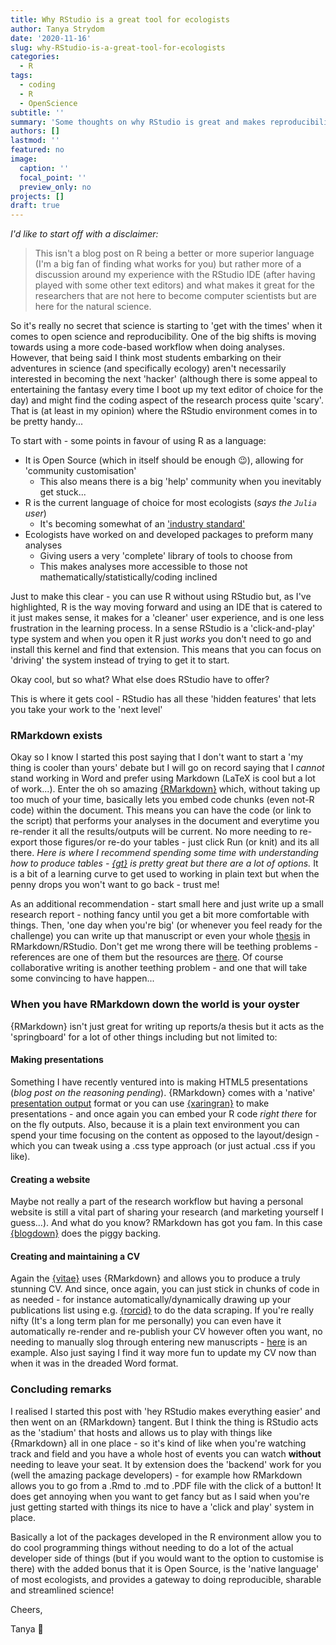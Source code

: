 ```yaml
---
title: Why RStudio is a great tool for ecologists
author: Tanya Strydom
date: '2020-11-16'
slug: why-RStudio-is-a-great-tool-for-ecologists
categories:
  - R
tags:
  - coding
  - R
  - OpenScience
subtitle: ''
summary: 'Some thoughts on why RStudio is great and makes reproducibility that little bit easier to attain. In retrospect this turned into a RMarkdown post...'
authors: []
lastmod: ''
featured: no
image:
  caption: ''
  focal_point: ''
  preview_only: no
projects: []
draft: true
---
```

*I'd like to start off with a disclaimer:*

> This isn't a blog post on R being a better or more superior language (I'm a big fan of finding what works for you) but rather more of a discussion around my experience with the RStudio IDE (after having played with some other text editors) and what makes it great for the researchers that are not here to become computer scientists but are here for the natural science.

So it's really no secret that science is starting to 'get with the times' when it comes to open science and reproducibility. One of the big shifts is moving towards using a more code-based workflow when doing analyses. However, that being said I think most students embarking on their adventures in science (and specifically ecology) aren't necessarily interested in becoming the next 'hacker' (although there is some appeal to entertaining the fantasy every time I boot up my text editor of choice for the day) and might find the coding aspect of the research process quite 'scary'. That is (at least in my opinion) where the RStudio environment comes in to be pretty handy...

To start with - some points in favour of using R as a language:
* It is Open Source (which in itself should be enough 😉), allowing for 'community customisation'
  + This also means there is a big 'help' community when you inevitably get stuck...
* R is the current language of choice for most ecologists (*says the `Julia` user*)
  + It's becoming somewhat of an ['industry standard'](http://esajournals.onlinelibrary.wiley.com/doi/abs/10.1002/fee.2179)
* Ecologists have worked on and developed packages to preform many analyses
  + Giving users a very 'complete' library of tools to choose from
  + This makes analyses more accessible to those not mathematically/statistically/coding inclined

Just to make this clear - you can use R without using RStudio but, as I've highlighted, R is the way moving forward and using an IDE that is catered to it just makes sense, it makes for a 'cleaner' user experience, and is one less frustration in the learning process. In a sense RStudio is a 'click-and-play' type system and when you open it R just *works* you don't need to go and install this kernel and find that extension. This means that you can focus on 'driving' the system instead of trying to get it to start.

Okay cool, but so what? What else does RStudio have to offer?

This is where it gets cool - RStudio has all these 'hidden features' that lets you take your work to the 'next level'

### RMarkdown exists

Okay so I know I started this post saying that I don't want to start a 'my thing is cooler than yours' debate but I will go on record saying that I *cannot* stand working in Word and prefer using Markdown (LaTeX is cool but a lot of work...). Enter the oh so amazing [{RMarkdown}](https://bookdown.org/yihui/rmarkdown/) which, without taking up too much of your time, basically lets you embed code chunks (even not-R code) within the document. This means you can have the code (or link to the script) that performs your analyses in the document and everytime you re-render it all the results/outputs will be current. No more needing to re-export those figures/or re-do your tables - just click Run (or knit) and its all there. *Here is where I recommend spending some time with understanding how to produce tables  - [{gt}](https://gt.rstudio.com) is pretty great but there are a lot of options.* It is a bit of a learning curve to get used to working in plain text but when the penny drops you won't want to go back - trust me!

As an additional recommendation - start small here and just write up a small research report - nothing fancy until you get a bit more comfortable with things. Then, 'one day when you're big' (or whenever you feel ready for the challenge) you can write up that manuscript or even your whole [thesis](https://github.com/ismayc/thesisdown) in RMarkdown/RStudio. Don't get me wrong there will be teething problems - references are one of them but the resources are [there](https://bookdown.org/yihui/rmarkdown-cookbook/bibliography.html). Of course collaborative writing is another teething problem - and one that will take some convincing to have happen...

### When you have RMarkdown down the world is your oyster

{RMarkdown} isn't just great for writing up reports/a thesis but it acts as the 'springboard' for a lot of other things including but not limited to:

#### Making presentations

Something I have recently ventured into is making HTML5 presentations (*blog post on the reasoning pending*). {RMarkdown} comes with a 'native' [presentation output](https://bookdown.org/yihui/rmarkdown/presentations.html) format or you can use [{xaringran}](https://github.com/yihui/xaringan) to make presentations - and once again you can embed your R code *right there* for on the fly outputs. Also, because it is a plain text environment you can spend your time focusing on the content as opposed to the layout/design - which you can tweak using a .css type approach (or just actual .css if you like).

#### Creating a website

Maybe not really a part of the research workflow but having a personal website is still a vital part of sharing your research (and marketing yourself I guess...). And what do you know? RMarkdown has got you fam. In this case [{blogdown}](https://bookdown.org/yihui/blogdown/) does the piggy backing.

#### Creating and maintaining a CV

Again the [{vitae}](https://github.com/mitchelloharawild/vitae) uses {RMarkdown} and allows you to produce a truly stunning CV. And since, once again, you can just stick in chunks of code in as needed - for instance automatically/dynamically drawing up your publications list using e.g. [{rorcid}](https://github.com/ropensci/rorcid) to do the data scraping. If you're really nifty (It's a long term plan for me personally) you can even have it automatically re-render and re-publish your CV however often you want, no needing to manually slog through entering new manuscripts - [here](https://github.com/seabbs/cv) is an example. Also just saying I find it way more fun to update my CV now than when it was in the dreaded Word format.

### Concluding remarks

I realised I started this post with 'hey RStudio makes everything easier' and then went on an {RMarkdown} tangent. But I think the thing is RStudio acts as the 'stadium' that hosts and allows us to play with things like {Rmarkdown} all in one place - so it's kind of like when you're watching track and field and you have a whole host of events you can watch **without** needing to leave your seat. It by extension does the 'backend' work for you (well the amazing package developers) - for example how RMarkdown allows you to go from a .Rmd to .md to .PDF file with the click of a button! It does get annoying when you want to get fancy but as I said when you're just getting started with things its nice to have a 'click and play' system in place.

Basically a lot of the packages developed in the R environment allow you to do cool programming things without needing to do a lot of the actual developer side of things (but if you would want to the option to customise is there) with the added bonus that it is Open Source, is the 'native language' of most ecologists, and provides a gateway to doing reproducible, sharable and streamlined science!

Cheers,

Tanya 🐾
